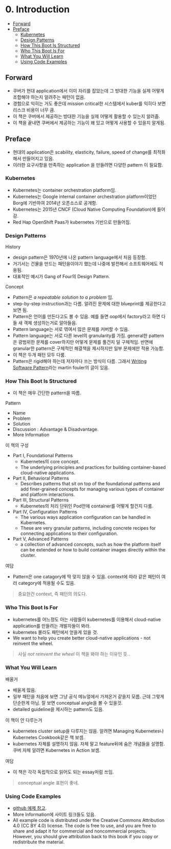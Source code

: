 # 0. Introduction

- [Forward](#forward)
- [Preface](#preface)
  - [Kubernetes](#kubernetes)
  - [Design Patterns](#design-patterns)
  - [How This Boot Is Structured](#how-this-boot-is-structured)
  - [Who This Boot Is For](#who-this-boot-is-for)
  - [What You Will Learn](#what-you-will-learn)
  - [Using Code Examples](#using-code-examples)

## Forward

- 쿠버가 현대 application에서 이미 자리를 잡았는데 그 방대한 기능을 실제 어떻게 조합해야 하는지 알려주는 패턴이 없음.
- 경험으로 익히는 거도 좋은데 mission critical한 시스템에서 kuber를 익히다 보면 리스크 비용이 너무 큼.
- 이 책은 쿠버에서 제공하는 방대한 기능을 실제 어떻게 활용할 수 있는지 알려줌.
- 이 책을 끝내면 쿠버에서 제공하는 기능이 왜 있고 어떻게 사용할 수 있을지 알게됨.

## Preface

- 현대의 application은 scability, elasticity, failure, speed of change를 최적화 해서 만들어지고 있음.
- 이러한 요구사항을 만족하는 application 을 만들려면 다양한 pattern 이 필요함.

### Kubernetes

- Kubernetes는 container orchestration platform임.
- Kubernetes는 Google internal container orchestration platform이었던 Borg에 기반하여 2014년 오픈소스로 공개함.
- Kubernetes는 2015년 CNCF (Cloud Native Computing Foundation)에 들어감.
- Red Hap OpenShift Paas가 kubernetes 기반으로 만들어짐.

### Design Patterns

History

- design pattern은 1970년에 나온 pattern language에서 처음 등장함.
- 거기서는 건물을 만드는 패턴을이야기 했는데 나중에 발전해서 소프트웨어에도 적용됨.
- 대표적인 예시가 Gang of Four의 Design Pattern.

Concept

- Pattern은 _a repeatable solution to a problem_ 임.
- step-by-step instruction과는 다름. 알려진 문제에 대한 blueprint를 제공한다고 보면 됨.
- Pattern은 언어를 만든다고도 볼 수 있음. 예를 들면 oop에서 factory라고 하면 다들 새 객체 생성하는거로 알아들음.
- Pattern language는 서로 엮여서 많은 문제를 커버할 수 있음.
- Pattern language는 서로 다른 level의 granularity를 가짐. general한 pattern은 광범위한 문제를 cover하지만 어떻게 문제를 풀건지 덜 구체적임. 반면에 granular한 pattern은 구체적인 해결책을 제시하지만 일부 문제에만 적용 가능함.
- 이 책은 두개 패턴 모두 다룸.
- Pattern은 rigid해야 하는데 저자마다 쓰는 방식이 다름. 그래서 [Writing Software Pattern](https://www.martinfowler.com/articles/writingPatterns.html)라는 martin fouler의 글이 있음.

### How This Boot Is Structured

- 이 책은 매우 간단한 pattern을 따름.

Pattern

- Name
- Problem
- Solution 
- Discussion : Advantage & Disadvantage.
- More Information

이 책의 구성

- Part I, Foundational Patterns
  - Kubernetes의 core concept.
  - The underlying principles and practices for building container-based cloud-native applications.
- Part II, Behavioral Patterns
  - Describes patterns that sit on top of the foundational patterns and add finer-grained concepts for managing various types of container and platform interactions.
- Part III, Structural Patterns
  - Kubernetes의 처리 단위인 Pod안에 container를 어떻게 할건지 다룸.
- Part IV, Configuration Patterns
  - The various ways application configuration can be handled in Kubernetes.
  - These are very granular patterns, including concrete recipes for connecting applications to their configuration.
- Part V, Advanced Patterns
  - a collection of advanced concepts, such as how the platform itself can be extended or how to build container images directly within the cluster.

여담

- Pattern은 one catagory에 딱 맞지 않을 수 있음. context에 따라 같은 패턴이 여러 category에 적용될 수도 있음.

> 중요한건 context, 즉 패턴의 의도다.

### Who This Boot Is For

- kubernetes를 어느정도 아는 사람들이 kubernetes를 이용해서 cloud-native application를 만들려는 개발자들이 봐라.
- kubernetes 몰라도 패턴에서 얻을게 있을 것.
- We want to help you create better cloud-native applications - not reinvent the wheel.

> 사실 _not reinvent the wheel_ 이 책을 봐야 하는 이유인 듯..

### What You Will Learn

배울거

- 배울게 많음.
- 일부 패턴을 처음에 보면 그냥 공식 메뉴얼에서 가져온거 같을지 모름. 근데 그렇게 단순한게 아님. 잘 보면 conceptual angle을 볼 수 있을것.
- detailed guideline을 제시하는 pattern도 있음.

이 책이 안 다루는거

- kubernetes cluster setup을 다루지는 않음. 알려면 Managing Kubernetes나 Kubernetes Cookbook같은 책 보셈.
- kubernetes 자체를 설명하지 않음. 자체 말고 feature뒤에 숨은 개념들을 설명함. 쿠버 자체 알려면 Kubernetes in Action 보셈.

여담

- 이 책은 각각 독립적으로 읽어도 되는 essay처럼 쓰임.

> conceptual angle 표현이 좋네.

### Using Code Examples

- [github 예제 참고](https://github.com/k8spatterns).
- More Information에 사이트 링크들도 있음.
- All example code is distributed under the Creative Commons Attribution 4.0 (CC BY
4.0) license. The code is free to use, and you are free to share and adapt it for commercial and noncommercial projects. However, you should give attribution back to this book if you copy or redistribute the material.